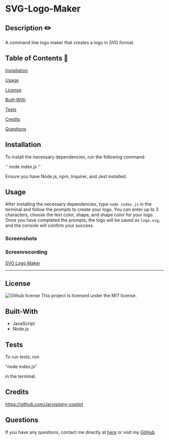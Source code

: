 # SVG-Logo-Maker

  ## Description  ✏️
  
 A command line logo maker that creates a logo in SVG format.
  
  ## Table of Contents 📖
  
  [Installation](#installation)

  [Usage](#usage)

  [License](#license)

  [Built-With](#Built-With)

  [Tests](#tests) 

  [Credits](#credits)

  [Questions](#questions)
  
  ## Installation 

To install the necessary dependencies, run the following command:

''
node index.js
''

Ensure you have Node.js, npm, Inquirer, and Jest installed.

  
  ## Usage 

  After installing the necessary dependencies, type `node index.js` in the terminal and follow the prompts to create your logo. You can enter up to 3 characters, choose the text color, shape, and shape color for your logo. Once you have completed the prompts, the logo will be saved as `logo.svg`, and the console will confirm your success.


### Screenshots



### Screenrecording

[SVG Logo Maker](https://drive.google.com/file/d/11QQXqhr4SE-BdTty-5RK66I0b4BhRoYS/view?usp=sharing)

______________________________________________________________________________

## License

   ![Github license](https://img.shields.io/badge/license-MIT-blue.svg)
  This project is licensed under the MIT license.
  
## Built-With

- JavaScript
- Node.js

## Tests 

To run tests, run 

"node index.js"

in the terminal.
  

## Credits 

https://github.com/Jarvisismy-copilot

 ## Questions 
  
  If you have any questions, contact me directly at [here](mailto:Chelseajarvis3301@icloud.com)
  or visit my [GitHub](https://github.com/Jarvisismy-copilot)

